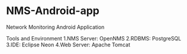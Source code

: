 # NMS-Android-app

Network Monitoring Android Application

Tools and Environment
  1.NMS Server: OpenNMS
  2.RDBMS: PostgreSQL
  3.IDE: Eclipse Neon
  4.Web Server: Apache Tomcat
